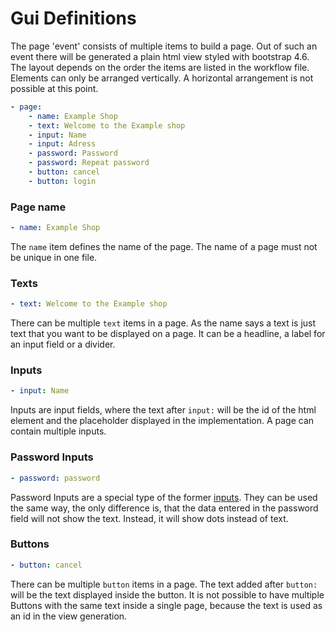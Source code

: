 # Gui Definitions

The page 'event' consists of multiple items to build a page. Out of such an event there will be generated a plain html
view styled with bootstrap 4.6. The layout depends on the order the items are listed in the workflow file.
Elements can only be arranged vertically. A horizontal arrangement is not possible at this point.

```yaml
- page:
    - name: Example Shop
    - text: Welcome to the Example shop
    - input: Name
    - input: Adress
    - password: Password
    - password: Repeat password
    - button: cancel
    - button: login
```

### Page name

```yaml
- name: Example Shop
```

The `name` item defines the name of the page. The name of a page must not be unique in one file.

### Texts

```yaml
- text: Welcome to the Example shop
```

There can be multiple `text` items in a page. As the name says a text is just text that you want to be displayed on a
page. It can be a headline, a label for an input field or a divider.

### Inputs

```yaml
- input: Name
```

Inputs are input fields, where the text after `input:` will be the id of the html element and the placeholder displayed
in the implementation. A page can contain multiple inputs.

### Password Inputs

```yaml
- password: password
```

Password Inputs are a special type of the former [inputs](#Inputs). They can be used the same way, the only difference is, that the
data entered in the password field will not show the text. Instead, it will show dots instead of text.

### Buttons

```yaml
- button: cancel
```

There can be multiple `button` items in a page. The text added after `button:` will be the text displayed inside the
button. It is not possible to have multiple Buttons with the same text inside a single page, because the text is used as
an id in the view generation.